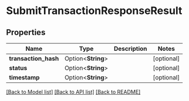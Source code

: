 # SubmitTransactionResponseResult

## Properties

Name | Type | Description | Notes
------------ | ------------- | ------------- | -------------
**transaction_hash** | Option<**String**> |  | [optional]
**status** | Option<**String**> |  | [optional]
**timestamp** | Option<**String**> |  | [optional]

[[Back to Model list]](../README.md#documentation-for-models) [[Back to API list]](../README.md#documentation-for-api-endpoints) [[Back to README]](../README.md)


